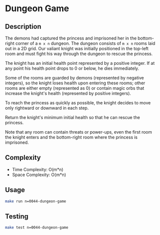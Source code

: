 # Dungeon Game

## Description

The demons had captured the princess and imprisoned her in the bottom-right corner of a `m x n` dungeon. The dungeon consists of `m x n` rooms laid out in a 2D grid. Our valiant knight was initially positioned in the top-left room and must fight his way through the dungeon to rescue the princess.

The knight has an initial health point represented by a positive integer. If at any point his health point drops to 0 or below, he dies immediately.

Some of the rooms are guarded by demons (represented by negative integers), so the knight loses health upon entering these rooms; other rooms are either empty (represented as 0) or contain magic orbs that increase the knight's health (represented by positive integers).

To reach the princess as quickly as possible, the knight decides to move only rightward or downward in each step.

Return the knight's minimum initial health so that he can rescue the princess.

Note that any room can contain threats or power-ups, even the first room the knight enters and the bottom-right room where the princess is imprisoned.

## Complexity
- Time Complexity: O(m*n)
- Space Complexity: O(m*n)

## Usage
```bash
make run n=0044-dungeon-game
```

## Testing
```bash
make test n=0044-dungeon-game
```
